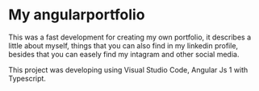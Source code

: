 # My angularportfolio

This was a fast development for creating my own portfolio, it describes a little about myself, things that you can also find in my linkedin profile, besides that you can easely find my intagram and other social media.

This project was developing using Visual Studio Code, Angular Js 1 with Typescript.
